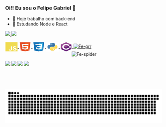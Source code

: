 ### Oi!! Eu sou o Felipe Gabriel 👋

- 🔭 Hoje trabalho com back-end
- 🌱 Estudando Node e React

<div>
  <a href="https://github.com/Fe-grr">
  <img height="180em" src="https://github-readme-stats.vercel.app/api?username=fe-grr&show_icons=true&theme=omni&include_all_commits=true&count_private=true"/>
  <img height="180em" src="https://github-readme-stats.vercel.app/api/top-langs/?username=fe-grr&layout=compact&langs_count=7&theme=omni"/>
</div>
  
  <div style="display: inline_block"><br>
  <img align="center" alt="Fe-Js" height="30" width="40" src="https://raw.githubusercontent.com/devicons/devicon/master/icons/javascript/javascript-plain.svg">
  <img align="center" alt="Fe-HTML" height="30" width="40" src="https://raw.githubusercontent.com/devicons/devicon/master/icons/html5/html5-original.svg">
  <img align="center" alt="Fe-CSS" height="30" width="40" src="https://raw.githubusercontent.com/devicons/devicon/master/icons/css3/css3-original.svg">
  <img align="center" alt="Fe-Python" height="30" width="40" src="https://raw.githubusercontent.com/devicons/devicon/master/icons/python/python-original.svg">
  <img align="center" alt="Fe-Csharp" height="30" width="40" src="https://raw.githubusercontent.com/devicons/devicon/master/icons/csharp/csharp-original.svg">
  <img align="right" alt="Fe-spider" height="120" width="290" src="https://media3.giphy.com/media/PlsZcNzfW6vQYBL1FS/giphy.gif?cid=790b761199f7c0a0c3ddce2da25ba3859769ed522f5b5bf6&rid=giphy.gif&ct=g">
  <img src="https://komarev.com/ghpvc/?username=Fe-grr&color=green" alt="Fe-grr"/>
</div>
  
  ##
  
  <div> 
  <a href="https://www.instagram.com/feelip3__/" target="_blank"><img src="https://img.shields.io/badge/-Instagram-%23E4405F?style=for-the-badge&logo=instagram&logoColor=white" target="_blank"></a>
 <a href="https://discord.gg/" target="_blank"><img src="https://img.shields.io/badge/Discord-7289DA?style=for-the-badge&logo=discord&logoColor=white" target="_blank"></a> 
  <a href = "mailto:felipegabresende@gmail.com"><img src="https://img.shields.io/badge/Gmail-D14836?style=for-the-badge&logo=gmail&logoColor=white" target="_blank"></a>
  <a href="https://www.linkedin.com/in/felipe-gabriell/-45875016a" target="_blank"><img src="https://img.shields.io/badge/-LinkedIn-%230077B5?style=for-the-badge&logo=linkedin&logoColor=white" target="_blank"></a> 
 
  ![Snake animation](https://github.com/Fe-grr/Fe-grr/blob/output/github-contribution-grid-snake.svg)
 
</div>
